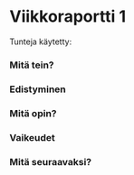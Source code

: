 # Viikkoraportti 1
Tunteja käytetty: 

### Mitä tein?

### Edistyminen

### Mitä opin?

### Vaikeudet

### Mitä seuraavaksi?
